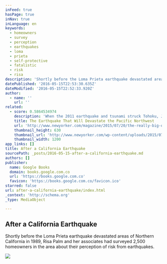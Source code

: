 ```yaml
---
inFeed: true
hasPage: true
inNav: true
inLanguage: en
keywords:
  - homeowners
  - survey
  - perception
  - earthquakes
  - loma
  - prieta
  - self-protective
  - fatalistic
  - risk
  - risa
description: 'Shortly before the Loma Prieta earthquake devastated areas of Northern California in 1989, Risa Palm and her associates had surveyed 2,500 homeowners in the area about their perception of risk from earthquakes.'
datePublished: '2016-05-15T22:53:30.635Z'
dateModified: '2016-05-15T22:52:33.920Z'
author:
  - name: ''
    url: ''
related:
  - score: 0.5864534974
    description: 'When the 2011 earthquake and tsunami struck Tohoku, Japan, Chris Goldfinger was two hundred miles away, in the city of Kashiwa, at an international meeting on seismology. As the shaking started, everyone in the room began to laugh. Earthquakes are common in Japan-that one was the third of the week-and the participants were, after all, at a seismology conference.'
    title: The Earthquake That Will Devastate the Pacific Northwest
    url: 'http://www.newyorker.com/magazine/2015/07/20/the-really-big-one'
    thumbnail_height: 630
    thumbnail_url: 'http://www.newyorker.com/wp-content/uploads/2015/07/150720_r26752-1200-630-10165906.jpg'
    thumbnail_width: 1200
app_links: []
title: After a California Earthquake
sourcePath: _posts/2016-05-15-after-a-california-earthquake.md
authors: []
publisher:
  name: Google Books
  domain: books.google.com.co
  url: 'https://books.google.com.co'
  favicon: 'https://books.google.com.co/favicon.ico'
starred: false
url: after-a-california-earthquake/index.html
_context: 'http://schema.org'
_type: MediaObject

---
```

<article style=""><h1>After a California Earthquake</h1><p>Shortly before the Loma Prieta earthquake devastated areas of Northern California in 1989, Risa Palm and her associates had surveyed 2,500 homeowners in the area about their perception of risk from earthquakes.</p><img src="https://books.google.com.co/books/content?id=s755kf2dKYkC&amp;printsec=frontcover&amp;img=1&amp;zoom=1&amp;edge=curl&amp;imgtk=AFLRE70BGVQfyCFhrcYWg-aEcvYK_V1DcQhlCai-1m3YHEpM-6BkK91Yy-Ux_YPtjCtc4VGLMHAMbh-c8-dQ6sMU9XqWPWglOcmk-iSBtbkofi_rbAv0llolfGEte0qd4JxA-NCBkqQX" /></article>